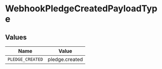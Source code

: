 # WebhookPledgeCreatedPayloadType


## Values

| Name             | Value            |
| ---------------- | ---------------- |
| `PLEDGE_CREATED` | pledge.created   |